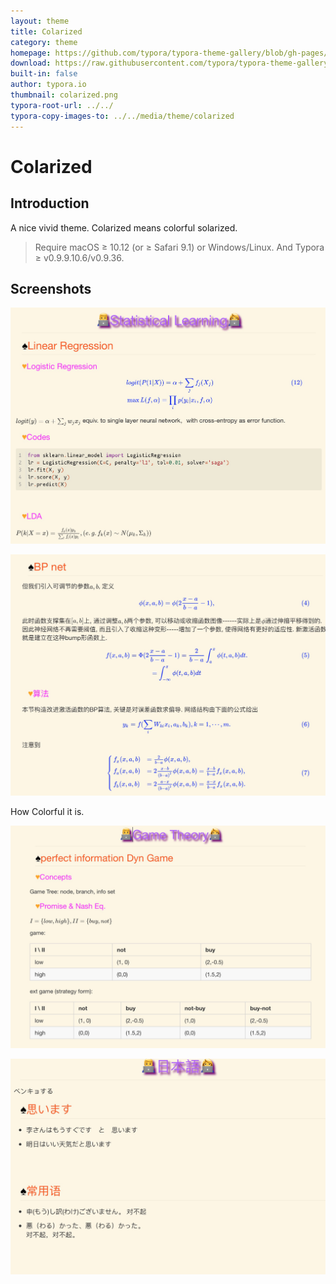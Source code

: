 ```yaml
---
layout: theme
title: Colarized
category: theme
homepage: https://github.com/typora/typora-theme-gallery/blob/gh-pages/_posts/theme/2019-03-12-Colarized.md
download: https://raw.githubusercontent.com/typora/typora-theme-gallery/gh-pages/media/theme/colarized/Solarized.zip
built-in: false
author: typora.io
thumbnail: colarized.png
typora-root-url: ../../
typora-copy-images-to: ../../media/theme/colarized
---
```


# Colarized

## Introduction
A nice vivid theme. Colarized means colorful solarized.

> Require macOS ≥ 10.12 (or ≥ Safari 9.1) or Windows/Linux. And Typora ≥ v0.9.9.10.6/v0.9.36.

## Screenshots
![Snip20190312_1](/media/theme/colarized/Snip20190312_1.png)

![Snip20190312_2](/media/theme/colarized/Snip20190312_2.png)

How Colorful it is.

![Snip20190312_3](/media/theme/colarized/Snip20190312_3.png)

![Snip20190312_4](/media/theme/colarized/Snip20190312_4.png)


